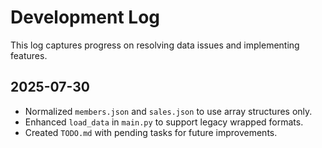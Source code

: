 # Development Log

This log captures progress on resolving data issues and implementing features.

## 2025-07-30
- Normalized `members.json` and `sales.json` to use array structures only.
- Enhanced `load_data` in `main.py` to support legacy wrapped formats.
- Created `TODO.md` with pending tasks for future improvements.

